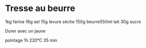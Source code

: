 # Tresse au beurre

1kg farine
16g sel
15g levure sèche
150g beurre550ml lait
30g sucre

Dorer avec un jaune

pointage 1h
220°C 35 min
